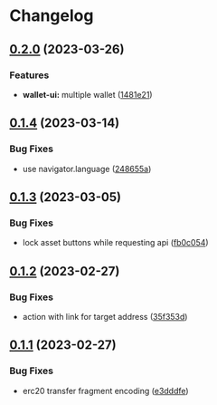 # Changelog

## [0.2.0](https://github.com/aquiladev/bls-snap/compare/wallet-ui-v0.1.4...wallet-ui-v0.2.0) (2023-03-26)


### Features

* **wallet-ui:** multiple wallet ([1481e21](https://github.com/aquiladev/bls-snap/commit/1481e2134694054b7dbd595503e5a3f48faaf6be))

## [0.1.4](https://github.com/aquiladev/bls-snap/compare/wallet-ui-v0.1.3...wallet-ui-v0.1.4) (2023-03-14)


### Bug Fixes

* use navigator.language ([248655a](https://github.com/aquiladev/bls-snap/commit/248655a2f2ea08f57f97337c7fdac502223e7f9a))

## [0.1.3](https://github.com/aquiladev/bls-snap/compare/wallet-ui-v0.1.2...wallet-ui-v0.1.3) (2023-03-05)


### Bug Fixes

* lock asset buttons while requesting api ([fb0c054](https://github.com/aquiladev/bls-snap/commit/fb0c0541ce1ec02ee63ba442eee2bd68e3460128))

## [0.1.2](https://github.com/aquiladev/bls-snap/compare/wallet-ui-v0.1.1...wallet-ui-v0.1.2) (2023-02-27)


### Bug Fixes

* action with link for target address ([35f353d](https://github.com/aquiladev/bls-snap/commit/35f353ddeec2ca36e7982695ca231572f4ac283e))

## [0.1.1](https://github.com/aquiladev/bls-snap/compare/wallet-ui-v0.1.0...wallet-ui-v0.1.1) (2023-02-27)


### Bug Fixes

* erc20 transfer fragment encoding ([e3dddfe](https://github.com/aquiladev/bls-snap/commit/e3dddfefdd1f1b0e034cd34f3009fccdec72a123))
